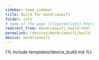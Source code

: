 ```yaml
---
sidebar: home_sidebar
title: Build for mondrianwifi
folder: info
# name of the page (/{{permalink}}.html)
redirect_from: mondrianwifi_build.html
permalink: /devices/mondrianwifi/build
device: mondrianwifi
---
```

{% include templates/device_build.md %}
